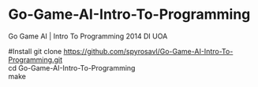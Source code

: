 # Go-Game-AI-Intro-To-Programming
Go Game AI | Intro To Programming 2014 DI UOA <br/>

#Install
git clone https://github.com/spyrosavl/Go-Game-AI-Intro-To-Programming.git <br/>
cd Go-Game-AI-Intro-To-Programming <br/>
make <br/>

